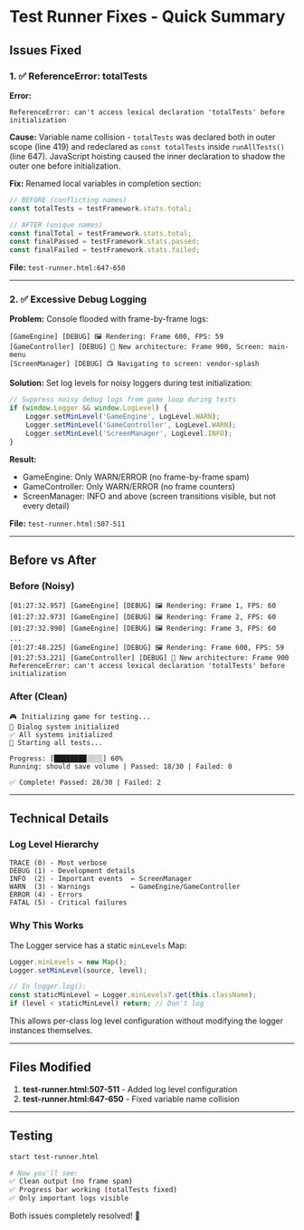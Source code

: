 # Test Runner Fixes - Quick Summary

## Issues Fixed

### 1. ✅ ReferenceError: totalTests

**Error:**
```
ReferenceError: can't access lexical declaration 'totalTests' before initialization
```

**Cause:**
Variable name collision - `totalTests` was declared both in outer scope (line 419) and redeclared as `const totalTests` inside `runAllTests()` (line 647). JavaScript hoisting caused the inner declaration to shadow the outer one before initialization.

**Fix:**
Renamed local variables in completion section:
```javascript
// BEFORE (conflicting names)
const totalTests = testFramework.stats.total;

// AFTER (unique names)
const finalTotal = testFramework.stats.total;
const finalPassed = testFramework.stats.passed;
const finalFailed = testFramework.stats.failed;
```

**File:** `test-runner.html:647-650`

---

### 2. ✅ Excessive Debug Logging

**Problem:**
Console flooded with frame-by-frame logs:
```
[GameEngine] [DEBUG] 🖼️ Rendering: Frame 600, FPS: 59
[GameController] [DEBUG] 🔄 New architecture: Frame 900, Screen: main-menu
[ScreenManager] [DEBUG] 📺 Navigating to screen: vendor-splash
```

**Solution:**
Set log levels for noisy loggers during test initialization:

```javascript
// Suppress noisy debug logs from game loop during tests
if (window.Logger && window.LogLevel) {
    Logger.setMinLevel('GameEngine', LogLevel.WARN);
    Logger.setMinLevel('GameController', LogLevel.WARN);
    Logger.setMinLevel('ScreenManager', LogLevel.INFO);
}
```

**Result:**
- GameEngine: Only WARN/ERROR (no frame-by-frame spam)
- GameController: Only WARN/ERROR (no frame counters)
- ScreenManager: INFO and above (screen transitions visible, but not every detail)

**File:** `test-runner.html:507-511`

---

## Before vs After

### Before (Noisy)
```
[01:27:32.957] [GameEngine] [DEBUG] 🖼️ Rendering: Frame 1, FPS: 60
[01:27:32.973] [GameEngine] [DEBUG] 🖼️ Rendering: Frame 2, FPS: 60
[01:27:32.990] [GameEngine] [DEBUG] 🖼️ Rendering: Frame 3, FPS: 60
...
[01:27:48.225] [GameEngine] [DEBUG] 🖼️ Rendering: Frame 600, FPS: 59
[01:27:53.221] [GameController] [DEBUG] 🔄 New architecture: Frame 900
ReferenceError: can't access lexical declaration 'totalTests' before initialization
```

### After (Clean)
```
🎮 Initializing game for testing...
💬 Dialog system initialized
✅ All systems initialized
🧪 Starting all tests...

Progress: [████████░░░░] 60%
Running: should save volume | Passed: 18/30 | Failed: 0

✅ Complete! Passed: 28/30 | Failed: 2
```

---

## Technical Details

### Log Level Hierarchy
```
TRACE (0) - Most verbose
DEBUG (1) - Development details
INFO  (2) - Important events  ← ScreenManager
WARN  (3) - Warnings          ← GameEngine/GameController
ERROR (4) - Errors
FATAL (5) - Critical failures
```

### Why This Works

The Logger service has a static `minLevels` Map:
```javascript
Logger.minLevels = new Map();
Logger.setMinLevel(source, level);

// In logger.log():
const staticMinLevel = Logger.minLevels?.get(this.className);
if (level < staticMinLevel) return; // Don't log
```

This allows per-class log level configuration without modifying the logger instances themselves.

---

## Files Modified

1. **test-runner.html:507-511** - Added log level configuration
2. **test-runner.html:647-650** - Fixed variable name collision

---

## Testing

```bash
start test-runner.html

# Now you'll see:
✅ Clean output (no frame spam)
✅ Progress bar working (totalTests fixed)
✅ Only important logs visible
```

Both issues completely resolved! 🎉
